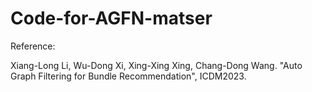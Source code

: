 # Code-for-AGFN-matser

Reference:

Xiang-Long Li, Wu-Dong Xi, Xing-Xing Xing, Chang-Dong Wang. "Auto Graph Filtering for Bundle Recommendation", ICDM2023.
